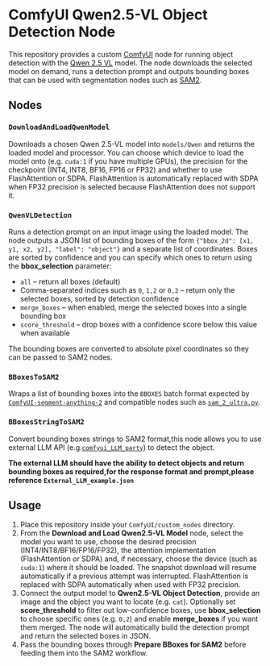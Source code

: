 # ComfyUI Qwen2.5-VL Object Detection Node

This repository provides a custom [ComfyUI](https://github.com/comfyanonymous/ComfyUI) node for running object detection with the [Qwen 2.5 VL](https://github.com/QwenLM/Qwen2.5-VL) model. The node downloads the selected model on demand, runs a detection prompt and outputs bounding boxes that can be used with segmentation nodes such as [SAM2](https://github.com/kijai/ComfyUI-segment-anything-2).

## Nodes

### `DownloadAndLoadQwenModel`
Downloads a chosen Qwen 2.5-VL model into `models/Qwen` and returns the loaded model and processor. You can choose which device to load the model onto (e.g. `cuda:1` if you have multiple GPUs), the precision for the checkpoint (INT4, INT8, BF16, FP16 or FP32) and whether to use FlashAttention or SDPA. FlashAttention is automatically replaced with SDPA when FP32 precision is selected because FlashAttention does not support it.


### `QwenVLDetection`
Runs a detection prompt on an input image using the loaded model. The node outputs a JSON list of bounding boxes of the form `{"bbox_2d": [x1, y1, x2, y2], "label": "object"}` and a separate list of coordinates. Boxes are sorted by confidence and you can specify which ones to return using the **bbox_selection** parameter:

- `all` – return all boxes (default)
- Comma-separated indices such as `0`, `1,2` or `0,2` – return only the selected boxes, sorted by detection confidence
- `merge_boxes` – when enabled, merge the selected boxes into a single bounding box
- `score_threshold` – drop boxes with a confidence score below this value when available


The bounding boxes are converted to absolute pixel coordinates so they can be passed to SAM2 nodes.

### `BBoxesToSAM2`
Wraps a list of bounding boxes into the `BBOXES` batch format expected by
[`ComfyUI-segment-anything-2`](https://github.com/kijai/ComfyUI-segment-anything-2)
and compatible nodes such as
[`sam_2_ultra.py`](https://github.com/chflame163/ComfyUI_LayerStyle_Advance/blob/main/py/sam_2_ultra.py).

### `BBoxesStringToSAM2`
Convert bounding boxes strings to SAM2 format,this node allows you to use external LLM API (e.g.[`comfyui_LLM_party`](https://github.com/heshengtao/comfyui_LLM_party)) to detect the object.

**The external LLM should have the ability to detect objects and return bounding boxes as required,for the response format and prompt,please reference `External_LLM_example.json`**

## Usage
1. Place this repository inside your `ComfyUI/custom_nodes` directory.
2. From the **Download and Load Qwen2.5-VL Model** node, select the model you want to use, choose the desired precision (INT4/INT8/BF16/FP16/FP32), the attention implementation (FlashAttention or SDPA) and, if necessary, choose the device (such as `cuda:1`) where it should be loaded. The snapshot download will resume automatically if a previous attempt was interrupted. FlashAttention is replaced with SDPA automatically when used with FP32 precision.
3. Connect the output model to **Qwen2.5-VL Object Detection**, provide an image and the object you want to locate (e.g. `cat`). Optionally set **score_threshold** to filter out low-confidence boxes, use **bbox_selection** to choose specific ones (e.g. `0,2`) and enable **merge_boxes** if you want them merged. The node will automatically build the detection prompt and return the selected boxes in JSON.
4. Pass the bounding boxes through **Prepare BBoxes for SAM2** before feeding them into the SAM2 workflow.
